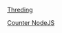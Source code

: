 [Threding](https://gist.github.com/harshmaniya1/7165752b4383f99f56f7123e51d945aa)

[Counter NodeJS](https://gist.github.com/harshmaniya1/99b64732d4b49db8f61e51e6e467d2fc)